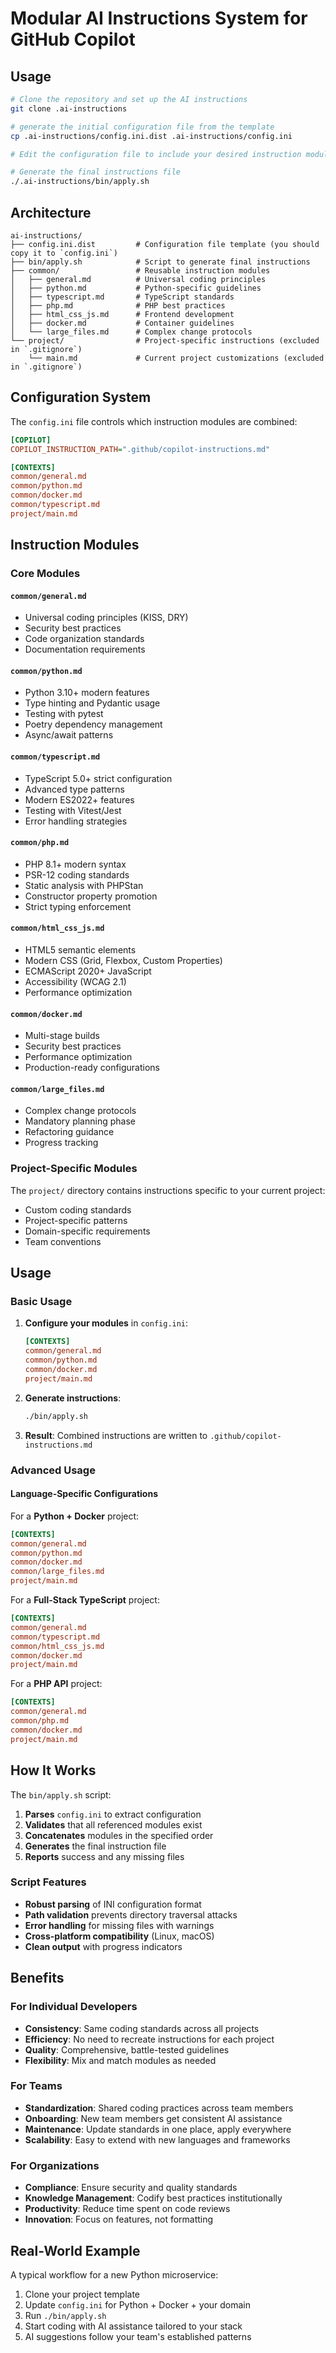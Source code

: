 # Modular AI Instructions System for GitHub Copilot

## Usage

```bash
# Clone the repository and set up the AI instructions
git clone .ai-instructions 

# generate the initial configuration file from the template
cp .ai-instructions/config.ini.dist .ai-instructions/config.ini

# Edit the configuration file to include your desired instruction modules

# Generate the final instructions file
./.ai-instructions/bin/apply.sh
```

## Architecture

```
ai-instructions/
├── config.ini.dist         # Configuration file template (you should copy it to `config.ini`)
├── bin/apply.sh            # Script to generate final instructions
├── common/                 # Reusable instruction modules
│   ├── general.md          # Universal coding principles
│   ├── python.md           # Python-specific guidelines
│   ├── typescript.md       # TypeScript standards
│   ├── php.md              # PHP best practices
│   ├── html_css_js.md      # Frontend development
│   ├── docker.md           # Container guidelines
│   └── large_files.md      # Complex change protocols
└── project/                # Project-specific instructions (excluded in `.gitignore`)
    └── main.md             # Current project customizations (excluded in `.gitignore`)
```

## Configuration System

The `config.ini` file controls which instruction modules are combined:

```ini
[COPILOT]
COPILOT_INSTRUCTION_PATH=".github/copilot-instructions.md"

[CONTEXTS]
common/general.md
common/python.md
common/docker.md
common/typescript.md
project/main.md
```

## Instruction Modules

### Core Modules

#### `common/general.md`
- Universal coding principles (KISS, DRY)
- Security best practices
- Code organization standards
- Documentation requirements

#### `common/python.md`
- Python 3.10+ modern features
- Type hinting and Pydantic usage
- Testing with pytest
- Poetry dependency management
- Async/await patterns

#### `common/typescript.md`
- TypeScript 5.0+ strict configuration
- Advanced type patterns
- Modern ES2022+ features
- Testing with Vitest/Jest
- Error handling strategies

#### `common/php.md`
- PHP 8.1+ modern syntax
- PSR-12 coding standards
- Static analysis with PHPStan
- Constructor property promotion
- Strict typing enforcement

#### `common/html_css_js.md`
- HTML5 semantic elements
- Modern CSS (Grid, Flexbox, Custom Properties)
- ECMAScript 2020+ JavaScript
- Accessibility (WCAG 2.1)
- Performance optimization

#### `common/docker.md`
- Multi-stage builds
- Security best practices
- Performance optimization
- Production-ready configurations

#### `common/large_files.md`
- Complex change protocols
- Mandatory planning phase
- Refactoring guidance
- Progress tracking

### Project-Specific Modules

The `project/` directory contains instructions specific to your current project:

- Custom coding standards
- Project-specific patterns
- Domain-specific requirements
- Team conventions

## Usage

### Basic Usage

1. **Configure your modules** in `config.ini`:
   ```ini
   [CONTEXTS]
   common/general.md
   common/python.md
   common/docker.md
   project/main.md
   ```

2. **Generate instructions**:
   ```bash
   ./bin/apply.sh
   ```

3. **Result**: Combined instructions are written to `.github/copilot-instructions.md`

### Advanced Usage

#### Language-Specific Configurations

For a **Python + Docker** project:
```ini
[CONTEXTS]
common/general.md
common/python.md
common/docker.md
common/large_files.md
project/main.md
```

For a **Full-Stack TypeScript** project:
```ini
[CONTEXTS]
common/general.md
common/typescript.md
common/html_css_js.md
common/docker.md
project/main.md
```

For a **PHP API** project:
```ini
[CONTEXTS]
common/general.md
common/php.md
common/docker.md
project/main.md
```

## How It Works

The `bin/apply.sh` script:

1. **Parses** `config.ini` to extract configuration
2. **Validates** that all referenced modules exist
3. **Concatenates** modules in the specified order
4. **Generates** the final instruction file
5. **Reports** success and any missing files

### Script Features

- **Robust parsing** of INI configuration format
- **Path validation** prevents directory traversal attacks
- **Error handling** for missing files with warnings
- **Cross-platform compatibility** (Linux, macOS)
- **Clean output** with progress indicators

## Benefits

### For Individual Developers
- **Consistency**: Same coding standards across all projects
- **Efficiency**: No need to recreate instructions for each project
- **Quality**: Comprehensive, battle-tested guidelines
- **Flexibility**: Mix and match modules as needed

### For Teams
- **Standardization**: Shared coding practices across team members
- **Onboarding**: New team members get consistent AI assistance
- **Maintenance**: Update standards in one place, apply everywhere
- **Scalability**: Easy to extend with new languages and frameworks

### For Organizations
- **Compliance**: Ensure security and quality standards
- **Knowledge Management**: Codify best practices institutionally
- **Productivity**: Reduce time spent on code reviews
- **Innovation**: Focus on features, not formatting

## Real-World Example

A typical workflow for a new Python microservice:

1. Clone your project template
2. Update `config.ini` for Python + Docker + your domain
3. Run `./bin/apply.sh`
4. Start coding with AI assistance tailored to your stack
5. AI suggestions follow your team's established patterns
